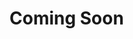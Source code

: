 <!DOCTYPE html>
<html lang="en">
<head>    
    <meta charset="UTF-8">    
    <meta http-equiv="X-UA-Compatible" content="IE=edge">
    <meta name="viewport" content="width=device-width, initial-scale=1.0">
    <title>Document</title>    
    <link rel="stylesheet" href="style.css">
</head>
<body>
    <div class="container">
        <div class="header">
            <h1>Coming Soon</h1>            
        </div>
    </div>
</body>    
</html>
